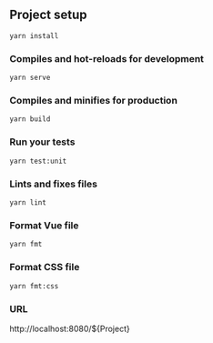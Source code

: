 ## Project setup
```
yarn install
```

### Compiles and hot-reloads for development
```
yarn serve
```

### Compiles and minifies for production
```
yarn build
```

### Run your tests
```
yarn test:unit
```

### Lints and fixes files
```
yarn lint
```

### Format Vue file
```
yarn fmt
```

### Format CSS file
```
yarn fmt:css
```

### URL
http://localhost:8080/${Project}
